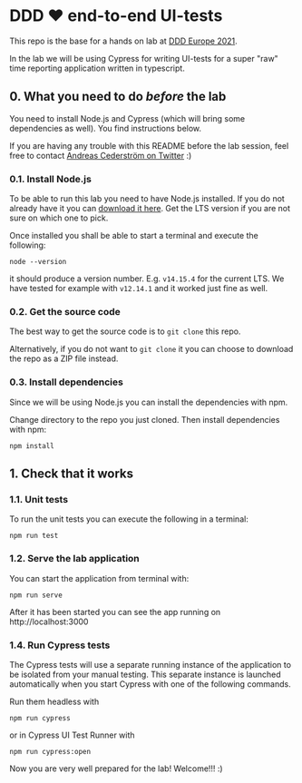 # DDD ❤️ end-to-end UI-tests

This repo is the base for a hands on lab at [DDD Europe 2021](https://dddeurope.com/2021/).

In the lab we will be using Cypress for writing UI-tests for a super "raw" time reporting application written in typescript.

## 0. What you need to do _before_ the lab

You need to install Node.js and Cypress (which will bring some dependencies as well). You find instructions below.

If you are having any trouble with this README before the lab session, feel free to contact [Andreas Cederström on Twitter](https://twitter.com/a_cederstrom) :)

### 0.1. Install Node.js

To be able to run this lab you need to have Node.js installed. If you do not already have it you can [download it here](https://nodejs.org/en/download/). Get the LTS version if you are not sure on which one to pick.

Once installed you shall be able to start a terminal and execute the following:

```console
node --version
```

it should produce a version number. E.g. `v14.15.4` for the current LTS. We have tested for example with `v12.14.1` and it worked just fine as well.

### 0.2. Get the source code

The best way to get the source code is to `git clone` this repo.

Alternatively, if you do not want to `git clone` it you can choose to download the repo as a ZIP file instead.

### 0.3. Install dependencies

Since we will be using Node.js you can install the dependencies with npm.

Change directory to the repo you just cloned. Then install dependencies with npm:

```console
npm install
```

## 1. Check that it works

### 1.1. Unit tests

To run the unit tests you can execute the following in a terminal:

```console
npm run test
```

### 1.2. Serve the lab application

You can start the application from terminal with:

```console
npm run serve
```

After it has been started you can see the app running on http://localhost:3000

### 1.4. Run Cypress tests

The Cypress tests will use a separate running instance of the application to be isolated from your manual testing. This separate instance is launched automatically when you start Cypress with one of the following commands.

Run them headless with

```console
npm run cypress
```

or in Cypress UI Test Runner with

```console
npm run cypress:open
```

Now you are very well prepared for the lab! Welcome!!! :)

